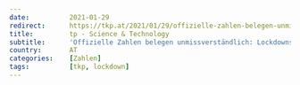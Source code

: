 ```yaml
---
date:          2021-01-29
redirect:      https://tkp.at/2021/01/29/offizielle-zahlen-belegen-unmissverstaendlich-lockdowns-toeten/
title:         tp - Science & Technology
subtitle:      'Offizielle Zahlen belegen unmissverständlich: Lockdowns töten'
country:       AT
categories:    [Zahlen]
tags:          [tkp, lockdown]
---
```

